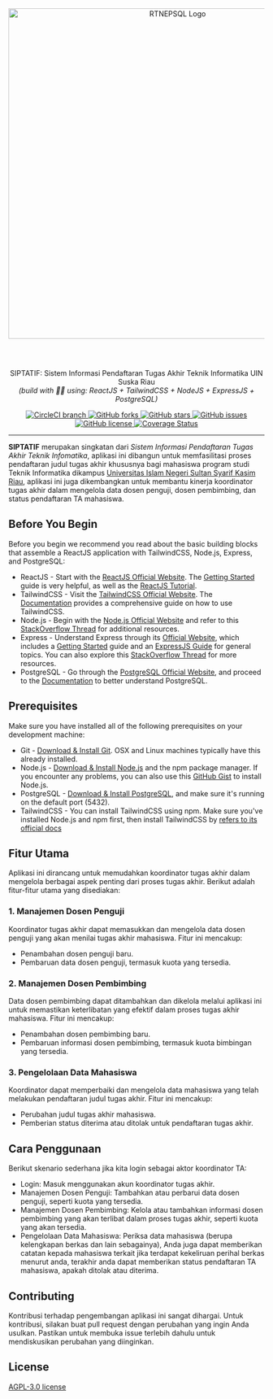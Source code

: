 <div align="center" style="margin-bottom: 59px;">
  <a href="https://github.com/MFarhanZ1/siptatif">
    <img width="650px" src="https://i.ibb.co.com/hK9WK0D/rtnepsql.png" alt="RTNEPSQL Logo" />
  </a>
</div>

<p align="center">
  SIPTATIF: Sistem Informasi Pendaftaran Tugas Akhir Teknik Informatika UIN Suska Riau
  </br> 
  <i>(build with 💚💜 using: ReactJS + TailwindCSS + NodeJS + ExpressJS + PostgreSQL)</i>
</p>

<div align="center">
  <a href="https://circleci.com/gh/mfarhanz1/siptatif">
    <img src="https://img.shields.io/circleci/project/github/mfarhanz1/siptatif/master.svg?style=flat-square" alt="CircleCI branch" />
  </a>
  <a href="https://github.com/mfarhanz1/siptatif/network">
    <img src="https://img.shields.io/github/forks/mfarhanz1/siptatif.svg" alt="GitHub forks" />
  </a>
  <a href="https://github.com/mfarhanz1/siptatif/stargazers">
    <img src="https://img.shields.io/github/stars/mfarhanz1/siptatif.svg" alt="GitHub stars" />
  </a>
  <a href="https://github.com/mfarhanz1/siptatif/issues">
    <img src="https://img.shields.io/github/issues/mfarhanz1/siptatif.svg" alt="GitHub issues" />
  </a>
  <a href="https://github.com/mfarhanz1/siptatif/blob/master/LICENSE">
    <img src="https://img.shields.io/github/license/mfarhanz1/siptatif.svg" alt="GitHub license" />
  </a>
  <a href="https://coveralls.io/github/mfarhanz1/siptatif">
    <img src="https://coveralls.io/repos/github/mfarhanz1/siptatif/badge.svg" alt="Coverage Status" />
  </a>
</div>


---

**SIPTATIF** merupakan singkatan dari _Sistem Informasi Pendaftaran Tugas Akhir Teknik Infomatika_, aplikasi ini dibangun untuk memfasilitasi proses pendaftaran judul tugas akhir khususnya bagi mahasiswa program studi Teknik Informatika dikampus [Universitas Islam Negeri Sultan Syarif Kasim Riau](https://www.uin-suska.ac.id/), aplikasi ini juga dikembangkan untuk membantu kinerja koordinator tugas akhir dalam mengelola data dosen penguji, dosen pembimbing, dan status pendaftaran TA mahasiswa.

## Before You Begin
Before you begin we recommend you read about the basic building blocks that assemble a ReactJS application with TailwindCSS, Node.js, Express, and PostgreSQL:
* ReactJS - Start with the [ReactJS Official Website](https://reactjs.org/). The [Getting Started](https://reactjs.org/docs/getting-started.html) guide is very helpful, as well as the [ReactJS Tutorial](https://reactjs.org/tutorial/tutorial.html).
* TailwindCSS - Visit the [TailwindCSS Official Website](https://tailwindcss.com/). The [Documentation](https://tailwindcss.com/docs) provides a comprehensive guide on how to use TailwindCSS.
* Node.js - Begin with the [Node.js Official Website](http://nodejs.org/) and refer to this [StackOverflow Thread](http://stackoverflow.com/questions/2353818/how-do-i-get-started-with-node-js) for additional resources.
* Express - Understand Express through its [Official Website](http://expressjs.com/), which includes a [Getting Started](http://expressjs.com/starter/installing.html) guide and an [ExpressJS Guide](http://expressjs.com/en/guide/routing.html) for general topics. You can also explore this [StackOverflow Thread](http://stackoverflow.com/questions/8144214/learning-express-for-node-js) for more resources.
* PostgreSQL - Go through the [PostgreSQL Official Website](https://www.postgresql.org/), and proceed to the [Documentation](https://www.postgresql.org/docs/) to better understand PostgreSQL.

## Prerequisites
Make sure you have installed all of the following prerequisites on your development machine:
* Git - [Download & Install Git](https://git-scm.com/downloads). OSX and Linux machines typically have this already installed.
* Node.js - [Download & Install Node.js](https://nodejs.org/en/download/) and the npm package manager. If you encounter any problems, you can also use this [GitHub Gist](https://gist.github.com/isaacs/579814) to install Node.js.
* PostgreSQL - [Download & Install PostgreSQL](https://www.postgresql.org/download/), and make sure it's running on the default port (5432).
* TailwindCSS - You can install TailwindCSS using npm. Make sure you've installed Node.js and npm first, then install TailwindCSS by [refers to its official docs](https://tailwindcss.com/docs/installation)

## Fitur Utama

Aplikasi ini dirancang untuk memudahkan koordinator tugas akhir dalam mengelola berbagai aspek penting dari proses tugas akhir. Berikut adalah fitur-fitur utama yang disediakan:

### 1. Manajemen Dosen Penguji
Koordinator tugas akhir dapat memasukkan dan mengelola data dosen penguji yang akan menilai tugas akhir mahasiswa. Fitur ini mencakup:
- Penambahan dosen penguji baru.
- Pembaruan data dosen penguji, termasuk kuota yang tersedia.

### 2. Manajemen Dosen Pembimbing
Data dosen pembimbing dapat ditambahkan dan dikelola melalui aplikasi ini untuk memastikan keterlibatan yang efektif dalam proses tugas akhir mahasiswa. Fitur ini mencakup:
- Penambahan dosen pembimbing baru.
- Pembaruan informasi dosen pembimbing, termasuk kuota bimbingan yang tersedia.

### 3. Pengelolaan Data Mahasiswa
Koordinator dapat memperbaiki dan mengelola data mahasiswa yang telah melakukan pendaftaran judul tugas akhir. Fitur ini mencakup:
- Perubahan judul tugas akhir mahasiswa.
- Pemberian status diterima atau ditolak untuk pendaftaran tugas akhir.

## Cara Penggunaan
Berikut skenario sederhana jika kita login sebagai aktor koordinator TA:
- Login: Masuk menggunakan akun koordinator tugas akhir.
- Manajemen Dosen Penguji: Tambahkan atau perbarui data dosen penguji, seperti kuota yang tersedia.
- Manajemen Dosen Pembimbing: Kelola atau tambahkan informasi dosen pembimbing yang akan terlibat dalam proses tugas akhir, seperti kuota yang akan tersedia.
- Pengelolaan Data Mahasiswa: Periksa data mahasiswa (berupa kelengkapan berkas dan lain sebagainya), Anda juga dapat memberikan catatan kepada mahasiswa terkait jika terdapat kekeliruan perihal berkas menurut anda, terakhir anda dapat memberikan status pendaftaran TA mahasiswa, apakah ditolak atau diterima.

## Contributing
Kontribusi terhadap pengembangan aplikasi ini sangat dihargai. Untuk kontribusi, silakan buat pull request dengan perubahan yang ingin Anda usulkan. Pastikan untuk membuka issue terlebih dahulu untuk mendiskusikan perubahan yang diinginkan.

## License
[AGPL-3.0 license](LICENSE.md)
